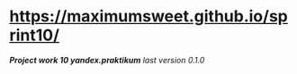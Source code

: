 # https://maximumsweet.github.io/sprint10/
**_Project work 10 yandex.praktikum_**
*last version 0.1.0*

